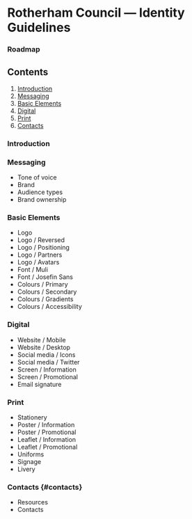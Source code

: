 # Rotherham Council — Identity Guidelines
### Roadmap

## Contents
1. [Introduction](#Introduction)
2. [Messaging](#Messaging)
3. [Basic Elements](#Basic-Elements)
4. [Digital](#Digital)
5. [Print](#Print)
6. [Contacts](#contacts)

### Introduction
### Messaging
- Tone of voice
- Brand
- Audience types
- Brand ownership

### Basic Elements
- Logo
- Logo / Reversed
- Logo / Positioning
- Logo / Partners
- Logo / Avatars
- Font / Muli
- Font / Josefin Sans
- Colours / Primary
- Colours / Secondary
- Colours / Gradients
- Colours / Accessibility

### Digital
- Website / Mobile
- Website / Desktop
- Social media / Icons
- Social media / Twitter
- Screen / Information
- Screen / Promotional
- Email signature

### Print
- Stationery
- Poster / Information
- Poster / Promotional
- Leaflet / Information
- Leaflet / Promotional
- Uniforms
- Signage
- Livery


### Contacts {#contacts}
- Resources
- Contacts
